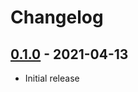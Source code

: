 # Changelog

## [0.1.0] - 2021-04-13

- Initial release

<!-- http://keepachangelog.com/ -->

<!-- [0.1.1]: https://github.com/zce/cdj-pages/compare/v0.1.0...v0.1.1 -->
[0.1.0]: https://github.com/zce/cdj-pages/releases/tag/v0.1.0
